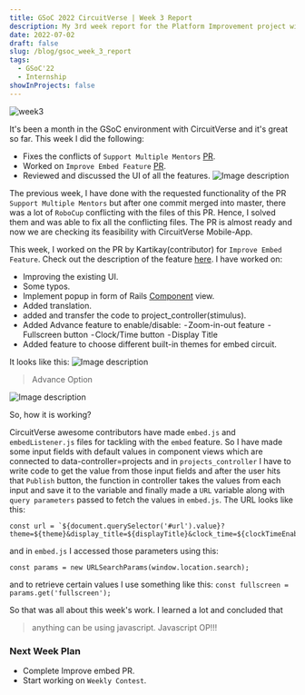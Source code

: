 ```yaml
---
title: GSoC 2022 CircuitVerse | Week 3 Report
description: My 3rd week report for the Platform Improvement project with CircuitVerse in GSoC 22.
date: 2022-07-02
draft: false
slug: /blog/gsoc_week_3_report
tags:
  - GSoC'22
  - Internship
showInProjects: false
---
```


![week3](https://user-images.githubusercontent.com/76901313/177000692-07203f23-1415-4079-b6be-c777ee62f07a.png)

It's been a month in the GSoC environment with CircuitVerse and it's great so far.
This week I did the following:

- Fixes the conflicts of `Support Multiple Mentors` [PR](https://github.com/CircuitVerse/CircuitVerse/pull/2096).
- Worked on `Improve Embed Feature` [PR](https://github.com/CircuitVerse/CircuitVerse/pull/2768).
- Reviewed and discussed the UI of all the features.
  ![Image description](https://dev-to-uploads.s3.amazonaws.com/uploads/articles/8o3g9owkdgpkh452n4dy.png)

The previous week, I have done with the requested functionality of the PR `Support Multiple Mentors` but after one commit merged into master, there was a lot of `RoboCup` conflicting with the files of this PR. Hence, I solved them and was able to fix all the conflicting files. The PR is almost ready and now we are checking its feasibility with CircuitVerse Mobile-App.

This week, I worked on the PR by Kartikay(contributor) for `Improve Embed Feature`. Check out the description of the feature [here](https://github.com/CircuitVerse/CircuitVerse/issues/1938). I have worked on:

- Improving the existing UI.
- Some typos.
- Implement popup in form of Rails [Component](https://viewcomponent.org/) view.
- Added translation.
- added and transfer the code to project_controller(stimulus).
- Added Advance feature to enable/disable:
   - Zoom-in-out feature
   - Fullscreen button
   - Clock/Time button
   - Display Title
- Added feature to choose different built-in themes for embed circuit.

It looks like this:
![Image description](https://dev-to-uploads.s3.amazonaws.com/uploads/articles/yi35g1gdujqzxbdkomo9.png)

> Advance Option

![Image description](https://dev-to-uploads.s3.amazonaws.com/uploads/articles/5qeqsamwbpuipnuxdnhs.png)

So, how it is working?

CircuitVerse awesome contributors have made `embed.js` and `embedListener.js` files for tackling with the `embed` feature. So I have made some input fields with default values in component views which are connected to data-controller=projects and in `projects_controller` I have to write code to get the value from those input fields and after the user hits that `Publish` button, the function in controller takes the values from each input and save it to the variable and finally made a `URL` variable along with `query parameters` passed to fetch the values in `embed.js`. The URL looks like this:

```
const url = `${document.querySelector('#url').value}?theme=${theme}&display_title=${displayTitle}&clock_time=${clockTimeEnable}&fullscreen=${fullscreen}&zoom_in_out=${zoomInOut}`;
```

and in `embed.js` I accessed those parameters using this:

```
const params = new URLSearchParams(window.location.search);
```

and to retrieve certain values I use something like this:
`const fullscreen = params.get('fullscreen');`

So that was all about this week's work. I learned a lot and concluded that

> anything can be using javascript. Javascript OP!!!

### Next Week Plan

- Complete Improve embed PR.
- Start working on `Weekly Contest`.
